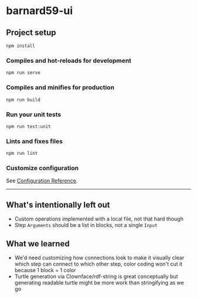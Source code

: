 # barnard59-ui

## Project setup
```
npm install
```

### Compiles and hot-reloads for development
```
npm run serve
```

### Compiles and minifies for production
```
npm run build
```

### Run your unit tests
```
npm run test:unit
```

### Lints and fixes files
```
npm run lint
```

### Customize configuration
See [Configuration Reference](https://cli.vuejs.org/config/).

---

## What's intentionally left out

* Custom operations implemented with a local file, not that hard though
* Step `Arguments` should be a list in blocks, not a single `Input`

## What we learned

* We'd need customizing how connections look to make it visually clear which step can connect to which other step, color coding won't cut it because 1 block = 1 color
* Turtle generation via Clownface/rdf-string is great conceptually but generating readable turtle might be more work than stringifying as we go

